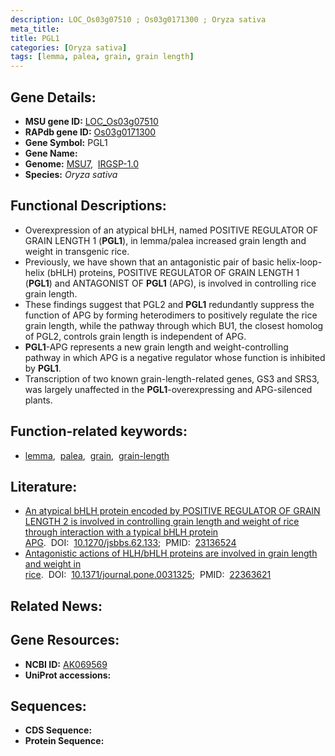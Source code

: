 ```yaml
---
description: LOC_Os03g07510 ; Os03g0171300 ; Oryza sativa
meta_title:
title: PGL1
categories: [Oryza sativa]
tags: [lemma, palea, grain, grain length]
---
```


## Gene Details:
- **MSU gene ID:** [LOC_Os03g07510](http://rice.uga.edu/cgi-bin/ORF_infopage.cgi?orf=LOC_Os03g07510)  
- **RAPdb gene ID:** [Os03g0171300](https://rapdb.dna.affrc.go.jp/locus/?name=Os03g0171300)  
- **Gene Symbol:** PGL1
- **Gene Name:**
- **Genome:**  [MSU7](http://rice.uga.edu/),&nbsp;&nbsp;[IRGSP-1.0](https://rapdb.dna.affrc.go.jp/download/irgsp1.html)
- **Species:** *Oryza sativa*

## Functional Descriptions:
   - Overexpression of an atypical bHLH, named POSITIVE REGULATOR OF GRAIN LENGTH 1 (**PGL1**), in lemma/palea increased grain length and weight in transgenic rice.
   - Previously, we have shown that an antagonistic pair of basic helix-loop-helix (bHLH) proteins, POSITIVE REGULATOR OF GRAIN LENGTH 1 (**PGL1**) and ANTAGONIST OF **PGL1** (APG), is involved in controlling rice grain length.
   - These findings suggest that PGL2 and **PGL1** redundantly suppress the function of APG by forming heterodimers to positively regulate the rice grain length, while the pathway through which BU1, the closest homolog of PGL2, controls grain length is independent of APG.
   - **PGL1**-APG represents a new grain length and weight-controlling pathway in which APG is a negative regulator whose function is inhibited by **PGL1**.
   - Transcription of two known grain-length-related genes, GS3 and SRS3, was largely unaffected in the **PGL1**-overexpressing and APG-silenced plants.

## Function-related keywords:
   - [lemma](/tags/lemma/),&nbsp;&nbsp;[palea](/tags/palea/),&nbsp;&nbsp;[grain](/tags/grain/),&nbsp;&nbsp;[grain-length](/tags/grain-length/)

## Literature:
   - [An atypical bHLH protein encoded by POSITIVE REGULATOR OF GRAIN LENGTH 2 is involved in controlling grain length and weight of rice through interaction with a typical bHLH protein APG](https://www.doi.org/10.1270/jsbbs.62.133).&nbsp;&nbsp;DOI:&nbsp;&nbsp;[10.1270/jsbbs.62.133](https://www.doi.org/10.1270/jsbbs.62.133);&nbsp;&nbsp;PMID:&nbsp;&nbsp;[23136524](https://pubmed.ncbi.nlm.nih.gov/23136524/)
   - [Antagonistic actions of HLH/bHLH proteins are involved in grain length and weight in rice](https://www.doi.org/10.1371/journal.pone.0031325).&nbsp;&nbsp;DOI:&nbsp;&nbsp;[10.1371/journal.pone.0031325](https://www.doi.org/10.1371/journal.pone.0031325);&nbsp;&nbsp;PMID:&nbsp;&nbsp;[22363621](https://pubmed.ncbi.nlm.nih.gov/22363621/)

## Related News:

## Gene Resources:
- **NCBI ID:**  [AK069569](http://www.ncbi.nlm.nih.gov/nuccore/AK069569)
- **UniProt accessions:** [](https://www.uniprot.org/uniprotkb//entry)

## Sequences:
- **CDS Sequence:**
- **Protein Sequence:**
